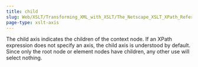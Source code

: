 ```yaml
---
title: child
slug: Web/XSLT/Transforming_XML_with_XSLT/The_Netscape_XSLT_XPath_Reference/Axes/child
page-type: xslt-axis
---
```




The child axis indicates the children of the context node. If an XPath expression does not specify an axis, the child axis is understood by default. Since only the root node or element nodes have children, any other use will select nothing.
